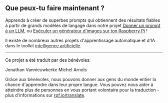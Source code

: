 ## Que peux-tu faire maintenant ?

Apprends à créer de superbes prompts qui obtiennent des résultats fiables à partir de grands modèles de langage dans notre projet [Donner un prompt à un LLM](https://projects.raspberrypi.org/fr-FR/projects/ai-LLM-prompt), ou [Exécuter un générateur d'images sur ton Raspberry Pi](https://projects.raspberrypi.org/fr-FR/projects/ai-images-on-pi) !

Il existe de nombreux autres projets d'apprentissage automatique et d'IA dans le toolkit [intelligence artificielle](https://projects.raspberrypi.org/fr-FR/pathways/ai-toolkit).

***

Ce projet a été traduit par des bénévoles:

Jonathan Vannieuwkerke
Michel Arnols

Grâce aux bénévoles, nous pouvons donner aux gens du monde entier la chance d'apprendre dans leur propre langue. Vous pouvez nous aider à atteindre plus de personnes en vous portant volontaire pour la traduction - plus d'informations sur [rpf.io/translate](https://rpf.io/translate).
